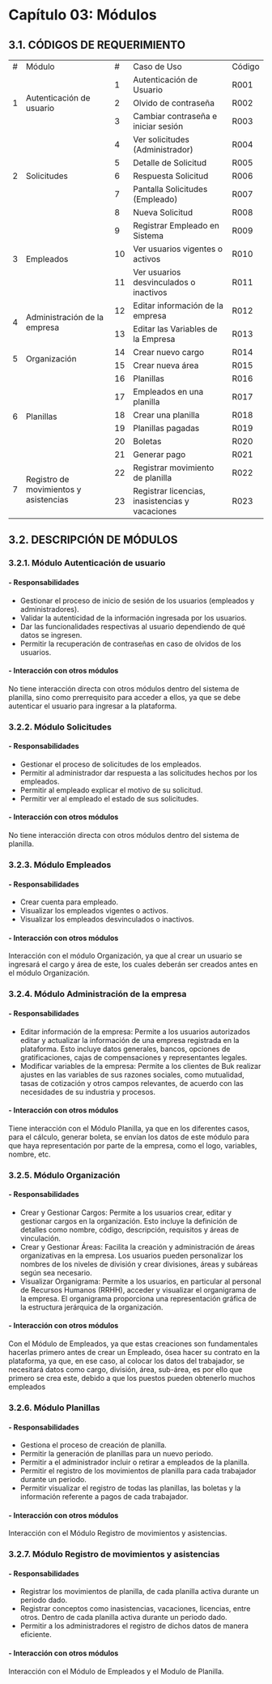 # Capítulo 03: Módulos
## 3.1. CÓDIGOS DE REQUERIMIENTO

<table>
	<tbody>
		<tr>
			<td>#</td>
			<td>Módulo</td>
			<td>#</td>
			<td>Caso de Uso</td>
			<td>Código</td>
		</tr>
		<tr>
			<td rowspan="3">1</td>
			<td rowspan="3">Autenticación de usuario</td>
			<td>1</td>
			<td>Autenticación de Usuario</td>
			<td>R001</td>
		</tr>
		<tr>
			<td>2</td>
			<td>Olvido de contraseña</td>
			<td>R002</td>
		</tr>
		<tr>
			<td>3</td>
			<td>Cambiar contraseña e iniciar sesión</td>
			<td>R003</td>
		</tr>
		<tr>
			<td rowspan="5">2</td>
			<td rowspan="5">Solicitudes</td>
			<td>4</td>
			<td>Ver solicitudes (Administrador)</td>
			<td>R004</td>
		</tr>
		<tr>
			<td>5</td>
			<td>Detalle de Solicitud</td>
			<td>R005</td>
		</tr>
		<tr>
			<td>6</td>
			<td>Respuesta Solicitud</td>
			<td>R006</td>
		</tr>
		<tr>
			<td>7</td>
			<td>Pantalla Solicitudes (Empleado)</td>
			<td>R007</td>
		</tr>
		<tr>
			<td>8</td>
			<td>Nueva Solicitud</td>
			<td>R008</td>
		</tr>
		<tr>
			<td rowspan="3">3</td>
			<td rowspan="3">Empleados</td>
			<td>9</td>
			<td>Registrar Empleado en Sistema</td>
			<td>R009</td>
		</tr>
		<tr>
			<td>10</td>
			<td>Ver usuarios vigentes o activos</td>
			<td>R010</td>
		</tr>
		<tr>
			<td>11</td>
			<td>Ver usuarios desvinculados o inactivos</td>
			<td>R011</td>
		</tr>
		<tr>
			<td rowspan="2">4</td>
			<td rowspan="2">Administración de la empresa</td>
			<td>12</td>
			<td>Editar información de la empresa</td>
			<td>R012</td>
		</tr>
		<tr>
			<td>13</td>
			<td>Editar las Variables de la Empresa</td>
			<td>R013</td>
		</tr>
		<tr>
			<td rowspan="2">5</td>
			<td rowspan="2">Organización</td>
			<td>14</td>
			<td>Crear nuevo cargo</td>
			<td>R014</td>
		</tr>
		<tr>
			<td>15</td>
			<td>Crear nueva área</td>
			<td>R015</td>
		</tr>
		<tr>
			<td rowspan="6">6</td>
			<td rowspan="6">Planillas</td>
			<td>16</td>
			<td>Planillas</td>
			<td>R016</td>
		</tr>
		<tr>
			<td>17</td>
			<td>Empleados en una planilla</td>
			<td>R017</td>
		</tr>
		<tr>
			<td>18</td>
			<td>Crear una planilla</td>
			<td>R018</td>
		</tr>
		<tr>
			<td>19</td>
			<td>Planillas pagadas</td>
			<td>R019</td>
		</tr>
		<tr>
			<td>20</td>
			<td>Boletas </td>
			<td>R020</td>
		</tr>
		<tr>
			<td>21</td>
			<td>Generar pago</td>
			<td>R021</td>
		</tr>
		<tr>
			<td rowspan="2">7</td>
			<td rowspan="2">Registro de movimientos y asistencias</td>
			<td>22</td>
			<td>Registrar movimiento de planilla</td>
			<td>R022</td>
		</tr>
		<tr>
			<td>23</td>
			<td>Registrar licencias, inasistencias y vacaciones</td>
			<td>R023</td>
		</tr>
	</tbody>
</table>

## 3.2. DESCRIPCIÓN DE MÓDULOS
### 3.2.1. Módulo Autenticación de usuario 
#### - Responsabilidades
- Gestionar el proceso de inicio de sesión de los usuarios (empleados y administradores).
- Validar la autenticidad de la información ingresada por los usuarios.
- Dar las funcionalidades respectivas al usuario dependiendo de qué datos se ingresen.
- Permitir la recuperación de contraseñas en caso de olvidos de los usuarios.
#### - Interacción con otros módulos
No tiene interacción directa con otros módulos dentro del sistema de planilla, sino como prerrequisito para acceder a ellos, ya que se debe autenticar el usuario para ingresar a la plataforma.
### 3.2.2. Módulo Solicitudes
#### - Responsabilidades
- Gestionar el proceso de solicitudes de los empleados.
- Permitir al administrador dar respuesta a las solicitudes hechos por los empleados.
- Permitir al empleado explicar el motivo de su solicitud.
- Permitir ver al empleado el estado de sus solicitudes.
#### - Interacción con otros módulos
No tiene interacción directa con otros módulos dentro del sistema de planilla.
### 3.2.3. Módulo Empleados
#### - Responsabilidades
- Crear cuenta para empleado.
- Visualizar los empleados vigentes o activos.
- Visualizar los empleados desvinculados o inactivos.
#### - Interacción con otros módulos
Interacción con el módulo Organización, ya que al crear un usuario se ingresará el cargo y área de este, los cuales deberán ser creados antes en el módulo Organización.
### 3.2.4. Módulo Administración de la empresa
#### - Responsabilidades
- Editar información de la empresa: Permite a los usuarios autorizados editar y actualizar la información de una empresa registrada en la plataforma. Esto incluye datos generales, bancos, opciones de gratificaciones, cajas de compensaciones y representantes legales.
- Modificar variables de la empresa: Permite a los clientes de Buk realizar ajustes en las variables de sus razones sociales, como mutualidad, tasas de cotización y otros campos relevantes, de acuerdo con las necesidades de su industria y procesos.
#### - Interacción con otros módulos
Tiene interacción con el Módulo Planilla, ya que en los diferentes casos, para el cálculo, generar boleta, se envían los datos de este módulo para que haya representación por parte de la empresa, como el logo, variables, nombre, etc.
### 3.2.5. Módulo Organización
#### - Responsabilidades
- Crear y Gestionar Cargos: Permite a los usuarios crear, editar y gestionar cargos en la organización. Esto incluye la definición de detalles como nombre, código, descripción, requisitos y áreas de vinculación.
- Crear y Gestionar Áreas: Facilita la creación y administración de áreas organizativas en la empresa. Los usuarios pueden personalizar los nombres de los niveles de división y crear divisiones, áreas y subáreas según sea necesario.
- Visualizar Organigrama: Permite a los usuarios, en particular al personal de Recursos Humanos (RRHH), acceder y visualizar el organigrama de la empresa. El organigrama proporciona una representación gráfica de la estructura jerárquica de la organización.
#### - Interacción con otros módulos
Con el Módulo de Empleados, ya que estas creaciones son fundamentales hacerlas primero antes de crear un Empleado, ósea hacer su contrato en la plataforma, ya que, en ese caso, al colocar los datos del trabajador, se necesitará datos como cargo, división, área, sub-área, es por ello que primero se crea este, debido a que los puestos pueden obtenerlo muchos empleados
### 3.2.6. Módulo Planillas
#### - Responsabilidades
- Gestiona el proceso de creación de planilla.
- Permitir la generación de planillas para un nuevo periodo.
- Permitir a el administrador incluir o retirar a empleados de la planilla.
- Permitir el registro de los movimientos de planilla para cada trabajador durante un periodo.
- Permitir visualizar el registro de todas las planillas, las boletas y la información referente a pagos
de cada trabajador.
#### - Interacción con otros módulos
Interacción con el Módulo Registro de movimientos y asistencias.
### 3.2.7. Módulo Registro de movimientos y asistencias
#### - Responsabilidades
- Registrar los movimientos de planilla, de cada planilla activa durante un periodo dado.
- Registrar conceptos como inasistencias, vacaciones, licencias, entre otros. Dentro de cada
planilla activa durante un periodo dado.
- Permitir a los administradores el registro de dichos datos de manera eficiente.
#### - Interacción con otros módulos
Interacción con el Módulo de Empleados y el Modulo de Planilla.



